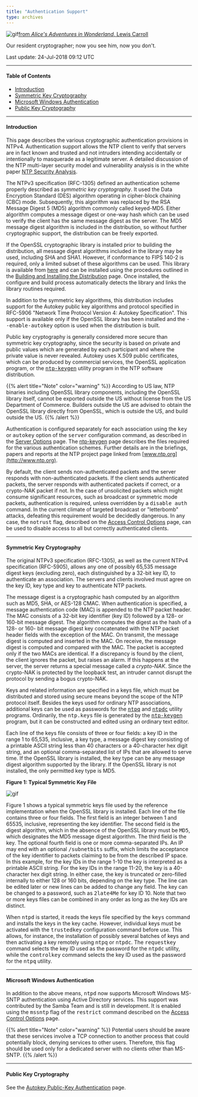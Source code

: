 ```yaml
---
title: "Authentication Support"
type: archives
---
```


![gif](/archives/pic/alice44.gif)[from _Alice's Adventures in Wonderland_, Lewis Carroll](http://www.eecis.udel.edu/%7emills/pictures.html)

Our resident cryptographer; now you see him, now you don't.

Last update: 24-Jul-2018 09:12 UTC

* * *

#### Table of Contents

*   [Introduction](/archives/4.2.8-series/authentic/#introduction)
*   [Symmetric Key Cryptography](/archives/4.2.8-series/authentic/#symmetric-key-cryptography)
*   [Microsoft Windows Authentication](/archives/4.2.8-series/authentic/#microsoft-windows-authentication)
*   [Public Key Cryptography](/archives/4.2.8-series/authentic/#public-key-cryptography)

* * *

#### Introduction

This page describes the various cryptographic authentication provisions in NTPv4. Authentication support allows the NTP client to verify that servers are in fact known and trusted and not intruders intending accidentally or intentionally to masquerade as a legitimate server. A detailed discussion of the NTP multi-layer security model and vulnerability analysis is in the white paper [NTP Security Analysis](http://www.eecis.udel.edu/~mills/security.html).

The NTPv3 specification (RFC-1305) defined an authentication scheme properly described as _symmetric key cryptography_. It used the Data Encryption Standard (DES) algorithm operating in cipher-block chaining (CBC) mode. Subsequently, this algorithm was replaced by the RSA Message Digest 5 (MD5) algorithm commonly called keyed-MD5. Either algorithm computes a message digest or one-way hash which can be used to verify the client has the same message digest as the server. The MD5 message digest algorithm is included in the distribution, so without further cryptographic support, the distribution can be freely exported.

If the OpenSSL cryptographic library is installed prior to building the distribution, all message digest algorithms included in the library may be used, including SHA and SHA1. However, if conformance to FIPS 140-2 is required, only a limited subset of these algorithms can be used. This library is available from [here](https://www.openssl.org) and can be installed using the procedures outlined in the [Building and Installing the Distribution](/archives/4.2.8-series/build) page. Once installed, the configure and build process automatically detects the library and links the library routines required.

In addition to the symmetric key algorithms, this distribution includes support for the Autokey public key algorithms and protocol specified in RFC-5906 "Network Time Protocol Version 4: Autokey Specification". This support is available only if the OpenSSL library has been installed and the <tt>--enable-autokey</tt> option is used when the distribution is built.

Public key cryptography is generally considered more secure than symmetric key cryptography, since the security is based on private and public values which are generated by each participant and where the private value is never revealed. Autokey uses X.509 public certificates, which can be produced by commercial services, the OpenSSL application program, or the [<tt>ntp-keygen</tt>](/archives/4.2.8-series/keygen) utility program in the NTP software distribution.

{{% alert title="Note" color="warning" %}}
According to US law, NTP binaries including OpenSSL library components, including the OpenSSL library itself, cannot be exported outside the US without license from the US Department of Commerce. Builders outside the US are advised to obtain the OpenSSL library directly from OpenSSL, which is outside the US, and build outside the US.
{{% /alert %}}

Authentication is configured separately for each association using the <tt>key</tt> or <tt>autokey</tt> option of the <tt>server</tt> configuration command, as described in the [Server Options](/archives/4.2.8-series/confopt/#server-command-options) page. The [ntp-keygen](/archives/4.2.8-series/keygen) page describes the files required for the various authentication schemes. Further details are in the briefings, papers and reports at the NTP project page linked from [www.ntp.org](http://www.ntp.org).

By default, the client sends non-authenticated packets and the server responds with non-authenticated packets. If the client sends authenticated packets, the server responds with authenticated packets if correct, or a crypto-NAK packet if not. In the case of unsolicited packets which might consume significant resources, such as broadcast or symmetric mode packets, authentication is required, unless overridden by a <tt>disable auth</tt> command. In the current climate of targeted broadcast or "letterbomb" attacks, defeating this requirement would be decidedly dangerous. In any case, the <tt>notrust</tt> flag, described on the [Access Control Options](/archives/4.2.8-series/accopt) page, can be used to disable access to all but correctly authenticated clients.

* * *

#### Symmetric Key Cryptography

The original NTPv3 specification (RFC-1305), as well as the current NTPv4 specification (RFC-5905), allows any one of possibly 65,535 message digest keys (excluding zero), each distinguished by a 32-bit key ID, to authenticate an association. The servers and clients involved must agree on the key ID, key type and key to authenticate NTP packets.

The message digest is a cryptographic hash computed by an algorithm such as MD5, SHA, or AES-128 CMAC. When authentication is specified, a message authentication code (MAC) is appended to the NTP packet header. The MAC consists of a 32-bit key identifier (key ID) followed by a 128- or 160-bit message digest. The algorithm computes the digest as the hash of a 128- or 160- bit message digest key concatenated with the NTP packet header fields with the exception of the MAC. On transmit, the message digest is computed and inserted in the MAC. On receive, the message digest is computed and compared with the MAC. The packet is accepted only if the two MACs are identical. If a discrepancy is found by the client, the client ignores the packet, but raises an alarm. If this happens at the server, the server returns a special message called a _crypto-NAK_. Since the crypto-NAK is protected by the loopback test, an intruder cannot disrupt the protocol by sending a bogus crypto-NAK.

Keys and related information are specified in a keys file, which must be distributed and stored using secure means beyond the scope of the NTP protocol itself. Besides the keys used for ordinary NTP associations, additional keys can be used as passwords for the <tt>[ntpq](/archives/4.2.8-series/ntpq)</tt> and <tt>[ntpdc](/archives/4.2.8-series/ntpdc)</tt> utility programs. Ordinarily, the <tt>ntp.keys</tt> file is generated by the <tt>[ntp-keygen](/archives/4.2.8-series/keygen)</tt> program, but it can be constructed and edited using an ordinary text editor.

Each line of the keys file consists of three or four fields: a key ID in the range 1 to 65,535, inclusive, a key type, a message digest key consisting of a printable ASCII string less than 40 characters or a 40-character hex digit string, and an optional comma-separated list of IPs that are allowed to serve time. If the OpenSSL library is installed, the key type can be any message digest algorithm supported by the library. If the OpenSSL library is not installed, the only permitted key type is MD5.

**Figure 1: Typical Symmetric Key File**

![gif](/archives/pic/md5.png)

Figure 1 shows a typical symmetric keys file used by the reference implementation when the OpenSSL library is installed. Each line of the file contains three or four fields. The first field is an integer between 1 and 65535, inclusive, representing the key identifier. The second field is the digest algorithm, which in the absence of the OpenSSL library must be <tt>MD5</tt>, which designates the MD5 message digest algorithm. The third field is the key. The optional fourth field is one or more comma-separated IPs. An IP may end with an optional <tt>/subnetbits</tt> suffix, which limits the acceptance of the key identifier to packets claiming to be from the described IP space. In this example, for the key IDs in the range 1-10 the key is interpreted as a printable ASCII string. For the key IDs in the range 11-20, the key is a 40-character hex digit string. In either case, the key is truncated or zero-filled internally to either 128 or 160 bits, depending on the key type. The line can be edited later or new lines can be added to change any field. The key can be changed to a password, such as <tt>2late4Me</tt> for key ID 10. Note that two or more keys files can be combined in any order as long as the key IDs are distinct.

When <tt>ntpd</tt> is started, it reads the keys file specified by the <tt>keys</tt> command and installs the keys in the key cache. However, individual keys must be activated with the <tt>trustedkey</tt> configuration command before use. This allows, for instance, the installation of possibly several batches of keys and then activating a key remotely using <tt>ntpq</tt> or <tt>ntpdc</tt>. The <tt>requestkey</tt> command selects the key ID used as the password for the <tt>ntpdc</tt> utility, while the <tt>controlkey</tt> command selects the key ID used as the password for the <tt>ntpq</tt> utility.

* * *

#### Microsoft Windows Authentication

In addition to the above means, <tt>ntpd</tt> now supports Microsoft Windows MS-SNTP authentication using Active Directory services. This support was contributed by the Samba Team and is still in development. It is enabled using the <tt>mssntp</tt> flag of the <tt>restrict</tt> command described on the [Access Control Options](/archives/4.2.8-series/accopt/#commands-and-options) page. 

{{% alert title="Note" color="warning" %}}
Potential users should be aware that these services involve a TCP connection to another process that could potentially block, denying services to other users. Therefore, this flag should be used only for a dedicated server with no clients other than MS-SNTP.
{{% /alert %}}

* * *

#### Public Key Cryptography

See the [Autokey Public-Key Authentication](/archives/4.2.8-series/autokey) page.
